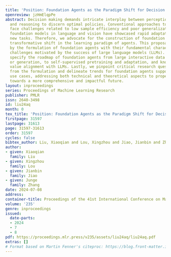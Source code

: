 ```yaml
---
title: 'Position: Foundation Agents as the Paradigm Shift for Decision Making'
openreview: jzHmElqpPe
abstract: Decision making demands intricate interplay between perception, memory,
  and reasoning to discern optimal policies. Conventional approaches to decision making
  face challenges related to low sample efficiency and poor generalization. In contrast,
  foundation models in language and vision have showcased rapid adaptation to diverse
  new tasks. Therefore, we advocate for the construction of foundation agents as a
  transformative shift in the learning paradigm of agents. This proposal is underpinned
  by the formulation of foundation agents with their fundamental characteristics and
  challenges motivated by the success of large language models (LLMs). Moreover, we
  specify the roadmap of foundation agents from large interactive data collection
  or generation, to self-supervised pretraining and adaptation, and knowledge and
  value alignment with LLMs. Lastly, we pinpoint critical research questions derived
  from the formulation and delineate trends for foundation agents supported by real-world
  use cases, addressing both technical and theoretical aspects to propel the field
  towards a more comprehensive and impactful future.
layout: inproceedings
series: Proceedings of Machine Learning Research
publisher: PMLR
issn: 2640-3498
id: liu24aq
month: 0
tex_title: 'Position: Foundation Agents as the Paradigm Shift for Decision Making'
firstpage: 31597
lastpage: 31613
page: 31597-31613
order: 31597
cycles: false
bibtex_author: Liu, Xiaoqian and Lou, Xingzhou and Jiao, Jianbin and Zhang, Junge
author:
- given: Xiaoqian
  family: Liu
- given: Xingzhou
  family: Lou
- given: Jianbin
  family: Jiao
- given: Junge
  family: Zhang
date: 2024-07-08
address:
container-title: Proceedings of the 41st International Conference on Machine Learning
volume: '235'
genre: inproceedings
issued:
  date-parts:
  - 2024
  - 7
  - 8
pdf: https://proceedings.mlr.press/v235/assets/liu24aq/liu24aq.pdf
extras: []
# Format based on Martin Fenner's citeproc: https://blog.front-matter.io/posts/citeproc-yaml-for-bibliographies/
---
```

